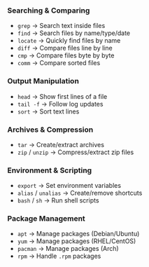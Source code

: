 ### **Searching & Comparing**
- `grep` → Search text inside files  
- `find` → Search files by name/type/date  
- `locate` → Quickly find files by name  
- `diff` → Compare files line by line  
- `cmp` → Compare files byte by byte  
- `comm` → Compare sorted files  

### **Output Manipulation**
- `head` → Show first lines of a file  
- `tail -f` → Follow log updates  
- `sort` → Sort text lines  

### **Archives & Compression**
- `tar` → Create/extract archives  
- `zip` / `unzip` → Compress/extract zip files  

### **Environment & Scripting**
- `export` → Set environment variables  
- `alias` / `unalias` → Create/remove shortcuts  
- `bash` / `sh` → Run shell scripts  

### **Package Management**
- `apt` → Manage packages (Debian/Ubuntu)  
- `yum` → Manage packages (RHEL/CentOS)  
- `pacman` → Manage packages (Arch)  
- `rpm` → Handle `.rpm` packages 
